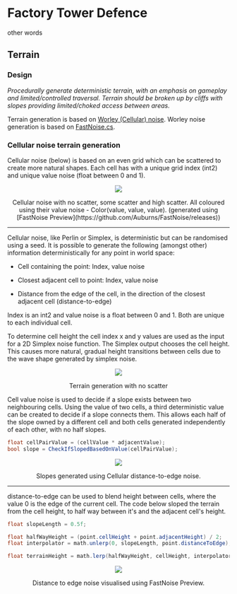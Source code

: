 # Factory Tower Defence

other words

## Terrain

### Design
_Procedurally generate deterministic terrain, with an emphasis on gameplay and limited/controlled traversal. Terrain should be broken up by cliffs with slopes providing limited/choked access between areas._

Terrain generation is based on [Worley (Cellular) noise](https://thebookofshaders.com/12/). Worley noise generation is based on [FastNoise.cs](https://assetstore.unity.com/packages/tools/particles-effects/fastnoise-70706).

### Cellular noise terrain generation

Cellular noise (below) is based on an even grid which can be scattered to create more natural shapes. Each cell has with a unique grid index (int2) and unique value noise (float between 0 and 1).
<p align="center">
<img src="https://imgur.com/pszR8ED.png">
</p>
<p align="center">
Cellular noise with no scatter, some scatter and high scatter. All coloured using their value noise - Color(value, value, value).
(generated using [FastNoise Preview](https://github.com/Auburns/FastNoise/releases))
</p>

---

Cellular noise, like Perlin or Simplex, is deterministic but can be randomised using a seed. It is possible to generate the following (amongst other) information deterministically for any point in world space:

* Cell containing the point: Index, value noise

* Closest adjacent cell to point: Index, value noise

* Distance from the edge of the cell, in the direction of the closest adjacent cell (distance-to-edge)

Index is an int2 and value noise is a float between 0 and 1. Both are unique to each individual cell. 

To determine cell height the cell index x and y values are used as the input for a 2D Simplex noise function. The Simplex output chooses the cell height. This causes more natural, gradual height transitions between cells due to the wave shape generated by simplex noise.
<p align="center">
<img src="https://i.imgur.com/0QuGEV6.png">
</p>
<p align="center">
Terrain generation with no scatter
</p>

Cell value noise is used to decide if a slope exists between two neighbouring cells. Using the value of two cells, a third deterministic value can be created to decide if a slope connects them.
This allows each half of the slope owned by a different cell and both cells generated independently of each other, with no half slopes.
```csharp
float cellPairValue = (cellValue * adjacentValue);
bool slope = CheckIfSlopedBasedOnValue(cellPairValue);
```
<p align="center">
<img src="https://imgur.com/VJBkFBq.png">
</p>
<p align="center">
Slopes generated using Cellular distance-to-edge noise.
</p>

---

distance-to-edge can be used to blend height between cells, where the value 0 is the edge of the current cell. The code below sloped the terrain from the cell height, to half way between it's and the adjacent cell's height.
```csharp
float slopeLength = 0.5f;

float halfWayHeight = (point.cellHeight + point.adjacentHeight) / 2;
float interpolator = math.unlerp(0, slopeLength, point.distanceToEdge);

float terrainHeight = math.lerp(halfWayHeight, cellHeight, interpolator);
```
<p align="center">
<img src="https://imgur.com/McWVde3.png">
</p>
<p align="center">
Distance to edge noise visualised using FastNoise Preview.
</p>





